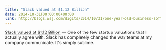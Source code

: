 ```yaml
---
title: "Slack valued at $1.12 Billion"
date: 2014-10-31T00:00:00+00:00
link: http://blogs.wsj.com/digits/2014/10/31/one-year-old-business-software-maker-slack-valued-at-1-12-billion/
---
```

[Slack valued at $1.12 Billion](http://blogs.wsj.com/digits/2014/10/31/one-year-old-business-software-maker-slack-valued-at-1-12-billion/) &mdash; 
 One of the few startup valuations that I actually agree with. Slack has completely changed the way teams at my company communicate. It's simply sublime.
